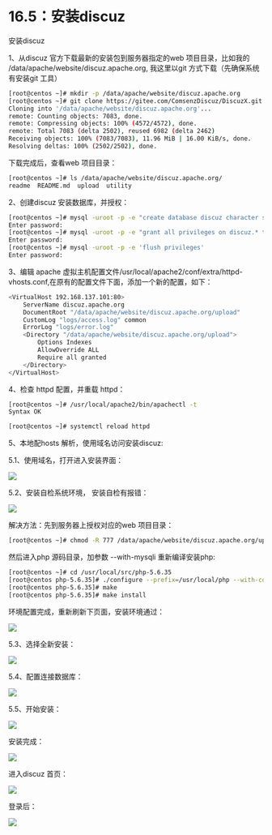 # 16.5：安装discuz

安装discuz

1、从discuz 官方下载最新的安装包到服务器指定的web 项目目录，比如我的 /data/apache/website/discuz.apache.org, 我这里以git 方式下载（先确保系统有安装git 工具）

```bash
[root@centos ~]# mkdir -p /data/apache/website/discuz.apache.org
[root@centos ~]# git clone https://gitee.com/ComsenzDiscuz/DiscuzX.git /data/apache/website/discuz.apache.org/
Cloning into '/data/apache/website/discuz.apache.org'...
remote: Counting objects: 7083, done.
remote: Compressing objects: 100% (4572/4572), done.
remote: Total 7083 (delta 2502), reused 6982 (delta 2462)
Receiving objects: 100% (7083/7083), 11.96 MiB | 16.00 KiB/s, done.
Resolving deltas: 100% (2502/2502), done.
```

下载完成后，查看web 项目目录：

```bash
[root@centos ~]# ls /data/apache/website/discuz.apache.org/
readme  README.md  upload  utility
```

2、创建discuz 安装数据库，并授权：

```bash
[root@centos ~]# mysql -uroot -p -e "create database discuz character set utf8"
Enter password:
[root@centos ~]# mysql -uroot -p -e "grant all privileges on discuz.* to 'discuz'@'localhost' identified by 'discuz123'"
Enter password:
[root@centos ~]# mysql -uroot -p -e 'flush privileges'
Enter password:
```

3、编辑 apache 虚拟主机配置文件/usr/local/apache2/conf/extra/httpd-vhosts.conf,在原有的配置文件下面，添加一个新的配置，如下：

```bash
<VirtualHost 192.168.137.101:80>
    ServerName discuz.apache.org
    DocumentRoot "/data/apache/website/discuz.apache.org/upload"
    CustomLog "logs/access.log" common
    ErrorLog "logs/error.log"
    <Directory "/data/apache/website/discuz.apache.org/upload">
        Options Indexes
        AllowOverride ALL
        Require all granted
    </Directory>
</VirtualHost>
```

4、检查 httpd 配置，并重载 httpd：

```bash
[root@centos ~]# /usr/local/apache2/bin/apachectl -t
Syntax OK
```

```bash
[root@centos ~]# systemctl reload httpd
```

5、本地配hosts 解析，使用域名访问安装discuz:

5.1、使用域名，打开进入安装界面：

![](../.gitbook/assets/201804170001.jpg)

5.2、安装自检系统环境， 安装自检有报错：

![](../.gitbook/assets/201804170002.jpg)

解决方法：先到服务器上授权对应的web 项目目录：

```bash
[root@centos ~]# chmod -R 777 /data/apache/website/discuz.apache.org/upload/{config,data,uc_client,uc_server}
```

然后进入php 源码目录，加参数 --with-mysqli 重新编译安装php:

```bash
[root@centos ~]# cd /usr/local/src/php-5.6.35
[root@centos php-5.6.35]# ./configure --prefix=/usr/local/php --with-config-file-path=/usr/local/php/etc --with-apxs2=/usr/local/apache2/bin/apxs --enable-mod-charset --enable-debug --disable-ipv6 --with-pcre-regex=/usr/local/pcre/ -with-libxml-dir=/usr/local/libxml2/ --with-zlib=/usr/local/zlib/ --with-curl=/usr/local/curl/ --with-gd --with-jpeg-dir --with-png-dir --with-freetype-dir --enable-gd-native-ttf --with-mcrypt --enable-mysqlnd --enable-soap --enable-sockets  --enable-exif --enable-bcmath --with-gettext --with-mysqli
[root@centos php-5.6.35]# make
[root@centos php-5.6.35]# make install
```

环境配置完成，重新刷新下页面，安装环境通过：

![](../.gitbook/assets/201804170003.jpg)

5.3、选择全新安装：

![](../.gitbook/assets/201804170004.jpg)

5.4、配置连接数据库：

![](../.gitbook/assets/201804170005.jpg)

5.5、开始安装：

![](../.gitbook/assets/201804170006.jpg)

安装完成：

![](../.gitbook/assets/201804170007.jpg)

进入discuz 首页：

![](../.gitbook/assets/201804170008.jpg)

登录后：

![](../.gitbook/assets/201804170009.jpg)

